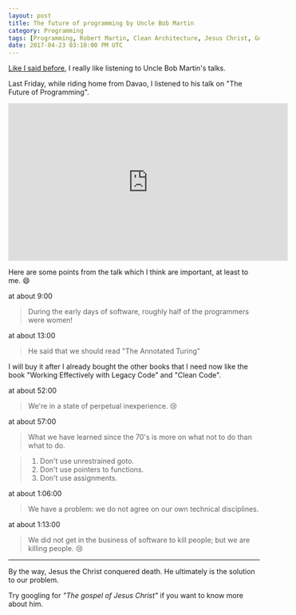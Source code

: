 ```yaml
---
layout: post
title: The future of programming by Uncle Bob Martin
category: Programming
tags: [Programming, Robert Martin, Clean Architecture, Jesus Christ, Gospel]
date: 2017-04-23 03:10:00 PM UTC
---
```


<!-- April 23, 2017 11:10:00 PM Philippine Time -->


[Like I said before](/2017/04/15/agility-and-architecture-by-uncle-bob-martin-oop-2015-keynote/), I really like listening to Uncle Bob Martin's talks.

Last Friday, while riding home from Davao, I listened to his talk on "The Future of Programming".

<!--more-->


<iframe width="560" height="315" src="https://www.youtube.com/embed/ecIWPzGEbFc" frameborder="0" allowfullscreen></iframe>


Here are some points from the talk which I think are important, at least to me. :smile:

at about 9:00

> During the early days of software, roughly half of the programmers were women!


at about 13:00

> He said that we should read "The Annotated Turing"

I will buy it after I already bought the other books that I need now like the book "Working Effectively with Legacy Code" and "Clean Code".


at about 52:00

> We're in a state of perpetual inexperience. :cry:


at about 57:00

> What we have learned since the 70's is more on what not to do than what to do.

> 1. Don't use unrestrained goto.
> 2. Don't use pointers to functions.
> 3. Don't use assignments.


at about 1:06:00

> We have a problem: we do not agree on our own technical disciplines.


at about 1:13:00

> We did not get in the business of software to kill people; but we are killing people. :cry:



---

By the way, Jesus the Christ conquered death. He ultimately is the solution to our problem.

Try googling for _"The gospel of Jesus Christ"_ if you want to know more about him.
